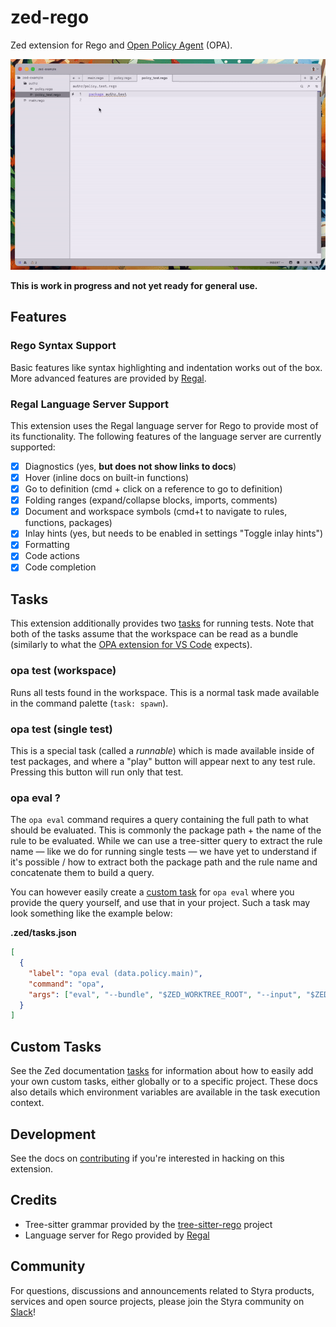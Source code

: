 # zed-rego

Zed extension for Rego and [Open Policy Agent](https://github.com/open-policy-agent/opa/) (OPA).

![usage of the extension](./docs/usage.gif)

**This is work in progress and not yet ready for general use.**

## Features

### Rego Syntax Support

Basic features like syntax highlighting and indentation works out of the box. More advanced features are provided
by [Regal](https://github.com/styrainc/regal).

### Regal Language Server Support

This extension uses the Regal language server for Rego to provide most of its
functionality. The following features of the language server are currently supported:

- [x] Diagnostics (yes, **but does not show links to docs**)
- [x] Hover (inline docs on built-in functions)
- [x] Go to definition (cmd + click on a reference to go to definition)
- [x] Folding ranges (expand/collapse blocks, imports, comments)
- [x] Document and workspace symbols (cmd+t to navigate to rules, functions, packages)
- [x] Inlay hints (yes, but needs to be enabled in settings "Toggle inlay hints")
- [x] Formatting
- [x] Code actions
- [x] Code completion

## Tasks

This extension additionally provides two [tasks](https://zed.dev/docs/tasks) for running tests. Note that both of the
tasks assume that the workspace can be read as a bundle (similarly to what the
[OPA extension for VS Code](https://marketplace.visualstudio.com/items?itemName=tsandall.opa) expects).

### opa test (workspace)

Runs all tests found in the workspace. This is a normal task made available in the command palette (`task: spawn`).

### opa test (single test)

This is a special task (called a _runnable_) which is made available inside of test packages, and
where a "play" button will appear next to any test rule. Pressing this button will run only that test.

### opa eval ?

The `opa eval` command requires a query containing the full path to what should be evaluated. This is commonly the
package path + the name of the rule to be evaluated. While we can use a tree-sitter query to extract the rule name —
like we do for running single tests — we have yet to understand if it's possible / how to extract both the package
path and the rule name and concatenate them to build a query.

You can however easily create a [custom task](#custom-tasks) for `opa eval` where you provide the query yourself, and
use that in your project. Such a task may look something like the example below:

**.zed/tasks.json**
```json
[
  {
    "label": "opa eval (data.policy.main)",
    "command": "opa",
    "args": ["eval", "--bundle", "$ZED_WORKTREE_ROOT", "--input", "$ZED_WORKTREE_ROOT/input.json", "data.policy.main"],
  }
]
```

## Custom Tasks

See the Zed documentation [tasks](https://zed.dev/docs/tasks) for information about how to easily add your own custom
tasks, either globally or to a specific project. These docs also details which environment variables are available in
the task execution context.

## Development

See the docs on [contributing](docs/CONTRIBUTING.md) if you're interested in hacking on this extension.

## Credits

- Tree-sitter grammar provided by the [tree-sitter-rego](https://github.com/FallenAngel97/tree-sitter-rego) project
- Language server for Rego provided by [Regal](https://github.com/StyraInc/regal)

## Community

For questions, discussions and announcements related to Styra products, services and open source projects, please join
the Styra community on [Slack](https://communityinviter.com/apps/styracommunity/signup)!

